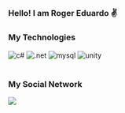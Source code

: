 ### Hello! I am Roger Eduardo ✌
### My Technologies

<div style="display: inline_block">
  <img align="center" alt="c#" src="https://img.shields.io/badge/C%23-239120?style=for-the-badge&logo=c-sharp&logoColor=white" />
  <img align="center" alt=".net" src="https://img.shields.io/badge/.NET-5C2D91?style=for-the-badge&logo=.net&logoColor=white" />
  <img align="center" alt="mysql" src="https://img.shields.io/badge/MySQL-00000F?style=for-the-badge&logo=mysql&logoColor=white" />
  <img align="center" alt="unity" src="https://img.shields.io/badge/Unity-100000?style=for-the-badge&logo=unity&logoColor=white" />
</div><br/>

### My Social Network
[![](https://img.shields.io/badge/LinkedIn-0077B5?style=for-the-badge&logo=linkedin&logoColor=white)](https://www.linkedin.com/in/rogerhalluch/)

